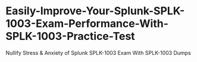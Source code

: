 # Easily-Improve-Your-Splunk-SPLK-1003-Exam-Performance-With-SPLK-1003-Practice-Test
Nullify Stress &amp; Anxiety of Splunk SPLK-1003 Exam With SPLK-1003 Dumps
